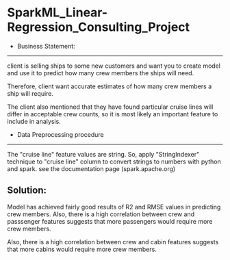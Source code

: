 # SparkML_Linear-Regression_Consulting_Project

- Business Statement:
--------------------------------

client is selling ships to some new customers and want you to create model and use it to predict how many crew members the ships will need.

Therefore, client want accurate estimates of how many crew members a ship will require. 

The client also mentioned that they have found particular cruise lines will differ in acceptable crew counts, so it is most likely an important feature to include in analysis.

- Data Preprocessing procedure
----------------------------------

The "cruise line" feature values are string. So, apply "StringIndexer" technique to "cruise line" column to convert strings to numbers with python and spark. see the documentation page (spark.apache.org)


Solution:
------------------
Model has achieved fairly good results of R2 and RMSE values in predicting crew members. Also, there is a high correlation between crew and passsenger features suggests that more passengers would require more crew members.

Also, there is a high correlation between crew and cabin features suggests that more cabins would require more crew members.
